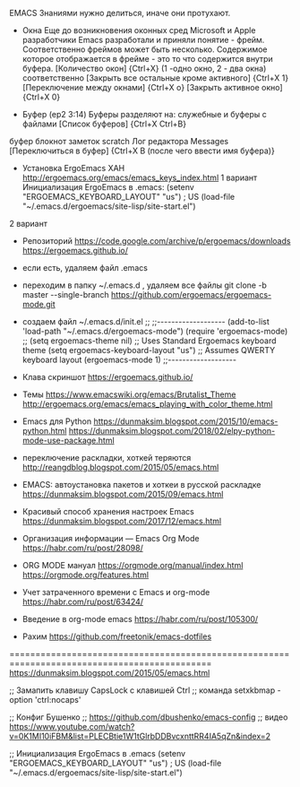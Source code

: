 EMACS
Знаниями нужно делиться, иначе они протухают.

* Окна
Еще до возникновения оконных сред Microsoft и Apple разработчики Emacs разработали и приняли понятие - фрейм. 
Соответственно фреймов может быть несколько. 
Содержимое которое отображается в фрейме - это то что содержится внутри буфера.
[Количество окон] {Ctrl+X} (1 -одно окно, 2 - два окна)
соответственно 
[Закрыть все остальные кроме активного] {Ctrl+X 1}
[Переключение между окнами] {Ctrl+X o}
[Закрыть активное окно] {Ctrl+X 0}


* Буфер (ep2 3:14)
Буферы разделяют на: служебные и буферы с файлами
[Список буферов] {Ctrl+X Ctrl+B}

буфер блокнот заметок   scratch
Лог редактора   Messages
[Переключиться в буфер] {Ctrl+X B (после чего ввести имя буфера)}


* Установка ErgoEmacs XAH  http://ergoemacs.org/emacs/emacs_keys_index.html
1 вариант 
Инициализация ErgoEmacs в .emacs:
(setenv "ERGOEMACS_KEYBOARD_LAYOUT" "us") ; US
(load-file "~/.emacs.d/ergoemacs/site-lisp/site-start.el")

2 вариант
- Репозиторий 
  https://code.google.com/archive/p/ergoemacs/downloads
  https://ergoemacs.github.io/

- если есть, удаляем файл .emacs

- переходим в папку ~/.emacs.d , удаляем все файлы
  git clone -b master --single-branch https://github.com/ergoemacs/ergoemacs-mode.git

- создаем файл ~/.emacs.d/init.el
;;
;;-------------------
(add-to-list 'load-path "~/.emacs.d/ergoemacs-mode")
(require 'ergoemacs-mode)
;;
(setq ergoemacs-theme nil) ;; Uses Standard Ergoemacs keyboard theme
(setq ergoemacs-keyboard-layout "us") ;; Assumes QWERTY keyboard layout
(ergoemacs-mode 1)
;;-------------------

- Клава скриншот 
https://ergoemacs.github.io/

- Темы
https://www.emacswiki.org/emacs/Brutalist_Theme
http://ergoemacs.org/emacs/emacs_playing_with_color_theme.html

- Emacs для Python
https://dunmaksim.blogspot.com/2015/10/emacs-python.html
https://dunmaksim.blogspot.com/2018/02/elpy-python-mode-use-package.html


- переключение раскладки, хоткей теряются 
http://reangdblog.blogspot.com/2015/05/emacs.html

- EMACS: автоустановка пакетов и хоткеи в русской раскладке
https://dunmaksim.blogspot.com/2015/09/emacs.html

- Красивый способ хранения настроек Emacs
https://dunmaksim.blogspot.com/2017/12/emacs.html

- Организация информации — Emacs Org Mode
https://habr.com/ru/post/28098/

- ORG MODE  мануал
https://orgmode.org/manual/index.html
https://orgmode.org/features.html


- Учет затраченного времени с Emacs и org-mode
https://habr.com/ru/post/63424/

- Введение в org-mode emacs
https://habr.com/ru/post/105300/

- Рахим 
https://github.com/freetonik/emacs-dotfiles


=============================================================================================
https://dunmaksim.blogspot.com/2015/05/emacs.html


;; Замапить клавишу CapsLock с клавишей Ctrl
;; команда setxkbmap -option 'ctrl:nocaps'

;; Конфиг Бушенко
;; https://github.com/dbushenko/emacs-config
;; видео https://www.youtube.com/watch?v=0K1MI10iFBM&list=PLECBtie1W1tGlrbDDBvcxnttRR4IA5qZn&index=2


;; Инициализация ErgoEmacs в .emacs
(setenv "ERGOEMACS_KEYBOARD_LAYOUT" "us") ; US
(load-file "~/.emacs.d/ergoemacs/site-lisp/site-start.el")
